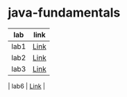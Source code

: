 # java-fundamentals


| lab  | link                 |
|------|----------------------|
| lab1 | [Link](basics)       |
| lab2 | [Link](basiclibrary) |
| lab3 | [Link](linter)       |

| lab6 | [Link](inheritance)  |




